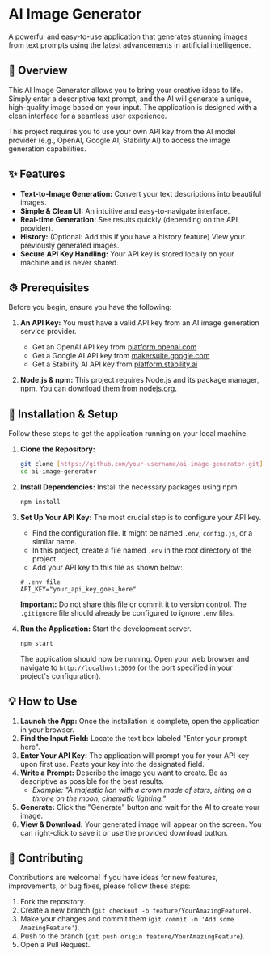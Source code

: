 # AI Image Generator

A powerful and easy-to-use application that generates stunning images from text prompts using the latest advancements in artificial intelligence.

## 📝 Overview

This AI Image Generator allows you to bring your creative ideas to life. Simply enter a descriptive text prompt, and the AI will generate a unique, high-quality image based on your input. The application is designed with a clean interface for a seamless user experience.

This project requires you to use your own API key from the AI model provider (e.g., OpenAI, Google AI, Stability AI) to access the image generation capabilities.

## ✨ Features

* **Text-to-Image Generation:** Convert your text descriptions into beautiful images.
* **Simple & Clean UI:** An intuitive and easy-to-navigate interface.
* **Real-time Generation:** See results quickly (depending on the API provider).
* **History:** (Optional: Add this if you have a history feature) View your previously generated images.
* **Secure API Key Handling:** Your API key is stored locally on your machine and is never shared.

## ⚙️ Prerequisites

Before you begin, ensure you have the following:

1.  **An API Key:** You must have a valid API key from an AI image generation service provider.
    * Get an OpenAI API key from [platform.openai.com](https://platform.openai.com/)
    * Get a Google AI API key from [makersuite.google.com](https://makersuite.google.com/)
    * Get a Stability AI API key from [platform.stability.ai](https://platform.stability.ai/)

2.  **Node.js & npm:** This project requires Node.js and its package manager, npm. You can download them from [nodejs.org](https://nodejs.org/).

## 🚀 Installation & Setup

Follow these steps to get the application running on your local machine.

1.  **Clone the Repository:**
    ```bash
    git clone [https://github.com/your-username/ai-image-generator.git](https://github.com/your-username/ai-image-generator.git)
    cd ai-image-generator
    ```

2.  **Install Dependencies:**
    Install the necessary packages using npm.
    ```bash
    npm install
    ```

3.  **Set Up Your API Key:**
    The most crucial step is to configure your API key.
    * Find the configuration file. It might be named `.env`, `config.js`, or a similar name.
    * In this project, create a file named `.env` in the root directory of the project.
    * Add your API key to this file as shown below:

    ```
    # .env file
    API_KEY="your_api_key_goes_here"
    ```
    **Important:** Do not share this file or commit it to version control. The `.gitignore` file should already be configured to ignore `.env` files.

4.  **Run the Application:**
    Start the development server.
    ```bash
    npm start
    ```
    The application should now be running. Open your web browser and navigate to `http://localhost:3000` (or the port specified in your project's configuration).

## 💡 How to Use

1.  **Launch the App:** Once the installation is complete, open the application in your browser.
2.  **Find the Input Field:** Locate the text box labeled "Enter your prompt here".
3.  **Enter Your API Key:** The application will prompt you for your API key upon first use. Paste your key into the designated field.
4.  **Write a Prompt:** Describe the image you want to create. Be as descriptive as possible for the best results.
    * *Example: "A majestic lion with a crown made of stars, sitting on a throne on the moon, cinematic lighting."*
5.  **Generate:** Click the "Generate" button and wait for the AI to create your image.
6.  **View & Download:** Your generated image will appear on the screen. You can right-click to save it or use the provided download button.

## 🤝 Contributing

Contributions are welcome! If you have ideas for new features, improvements, or bug fixes, please follow these steps:

1.  Fork the repository.
2.  Create a new branch (`git checkout -b feature/YourAmazingFeature`).
3.  Make your changes and commit them (`git commit -m 'Add some AmazingFeature'`).
4.  Push to the branch (`git push origin feature/YourAmazingFeature`).
5.  Open a Pull Request.
